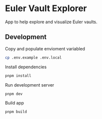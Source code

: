 # Euler Vault Explorer

App to help explore and visualize Euler vaults.

## Development

Copy and populate envioment variabled
```bash
cp .env.example .env.local
```

Install dependencies
```bash
pnpm install
```

Run development server
```bash
pnpm dev
```

Build app
```bash
pnpm build
```
